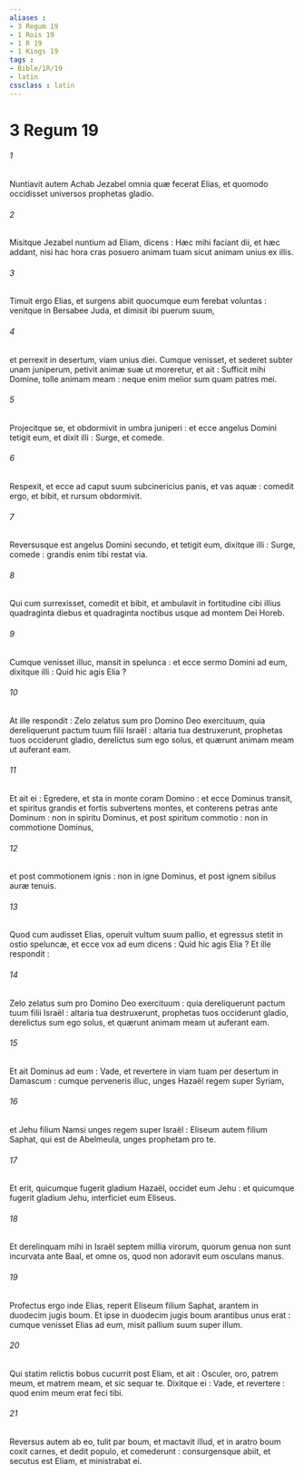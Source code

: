 ```yaml
---
aliases : 
- 3 Regum 19
- 1 Rois 19
- 1 R 19
- 1 Kings 19
tags : 
- Bible/1R/19
- latin
cssclass : latin
---
```


# 3 Regum 19

###### 1
Nuntiavit autem Achab Jezabel omnia quæ fecerat Elias, et quomodo occidisset universos prophetas gladio.
###### 2
Misitque Jezabel nuntium ad Eliam, dicens : Hæc mihi faciant dii, et hæc addant, nisi hac hora cras posuero animam tuam sicut animam unius ex illis.
###### 3
Timuit ergo Elias, et surgens abiit quocumque eum ferebat voluntas : venitque in Bersabee Juda, et dimisit ibi puerum suum,
###### 4
et perrexit in desertum, viam unius diei. Cumque venisset, et sederet subter unam juniperum, petivit animæ suæ ut moreretur, et ait : Sufficit mihi Domine, tolle animam meam : neque enim melior sum quam patres mei.
###### 5
Projecitque se, et obdormivit in umbra juniperi : et ecce angelus Domini tetigit eum, et dixit illi : Surge, et comede.
###### 6
Respexit, et ecce ad caput suum subcinericius panis, et vas aquæ : comedit ergo, et bibit, et rursum obdormivit.
###### 7
Reversusque est angelus Domini secundo, et tetigit eum, dixitque illi : Surge, comede : grandis enim tibi restat via.
###### 8
Qui cum surrexisset, comedit et bibit, et ambulavit in fortitudine cibi illius quadraginta diebus et quadraginta noctibus usque ad montem Dei Horeb.
###### 9
Cumque venisset illuc, mansit in spelunca : et ecce sermo Domini ad eum, dixitque illi : Quid hic agis Elia ?
###### 10
At ille respondit : Zelo zelatus sum pro Domino Deo exercituum, quia dereliquerunt pactum tuum filii Israël : altaria tua destruxerunt, prophetas tuos occiderunt gladio, derelictus sum ego solus, et quærunt animam meam ut auferant eam.
###### 11
Et ait ei : Egredere, et sta in monte coram Domino : et ecce Dominus transit, et spiritus grandis et fortis subvertens montes, et conterens petras ante Dominum : non in spiritu Dominus, et post spiritum commotio : non in commotione Dominus,
###### 12
et post commotionem ignis : non in igne Dominus, et post ignem sibilus auræ tenuis.
###### 13
Quod cum audisset Elias, operuit vultum suum pallio, et egressus stetit in ostio speluncæ, et ecce vox ad eum dicens : Quid hic agis Elia ? Et ille respondit :
###### 14
Zelo zelatus sum pro Domino Deo exercituum : quia dereliquerunt pactum tuum filii Israël : altaria tua destruxerunt, prophetas tuos occiderunt gladio, derelictus sum ego solus, et quærunt animam meam ut auferant eam.
###### 15
Et ait Dominus ad eum : Vade, et revertere in viam tuam per desertum in Damascum : cumque perveneris illuc, unges Hazaël regem super Syriam,
###### 16
et Jehu filium Namsi unges regem super Israël : Eliseum autem filium Saphat, qui est de Abelmeula, unges prophetam pro te.
###### 17
Et erit, quicumque fugerit gladium Hazaël, occidet eum Jehu : et quicumque fugerit gladium Jehu, interficiet eum Eliseus.
###### 18
Et derelinquam mihi in Israël septem millia virorum, quorum genua non sunt incurvata ante Baal, et omne os, quod non adoravit eum osculans manus.
###### 19
Profectus ergo inde Elias, reperit Eliseum filium Saphat, arantem in duodecim jugis boum. Et ipse in duodecim jugis boum arantibus unus erat : cumque venisset Elias ad eum, misit pallium suum super illum.
###### 20
Qui statim relictis bobus cucurrit post Eliam, et ait : Osculer, oro, patrem meum, et matrem meam, et sic sequar te. Dixitque ei : Vade, et revertere : quod enim meum erat feci tibi.
###### 21
Reversus autem ab eo, tulit par boum, et mactavit illud, et in aratro boum coxit carnes, et dedit populo, et comederunt : consurgensque abiit, et secutus est Eliam, et ministrabat ei.
